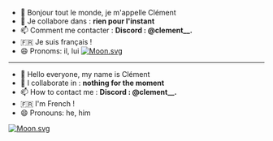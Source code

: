 - 👋 Bonjour tout le monde, je m'appelle Clément
- 💞️ Je collabore dans : **rien pour l'instant**
- 📫 Comment me contacter : **Discord : @clement__.**
- 🇫🇷 Je suis français !
- 😄 Pronoms: il, lui
[![Moon.svg](https://dday-widget.minung.dev/widget?text=Mon%20Anniversaire%20!&date=2024-12-09&startDate=2023-01-01&theme=theme3)](https://dday-widget.minung.dev)
_______________________________________________________
- 👋 Hello everyone, my name is Clément 
- 💞️ I collaborate in : **nothing for the moment**
- 📫 How to contact me : **Discord : @clement__.**
- 🇫🇷 I'm French ! 
- 😄 Pronouns: he, him


[![Moon.svg](https://dday-widget.minung.dev/widget?text=My%20Birthday%20!%20&date=2024-12-09&startDate=2023-01-01&theme=theme3)](https://dday-widget.minung.dev)
